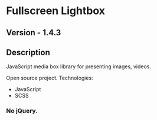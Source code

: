 # Fullscreen Lightbox

## Version - 1.4.3

## Description
JavaScript media box library for presenting images, videos.

Open source project.
Technologies:
- JavaScript
- SCSS
### No jQuery.